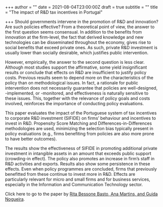 +++
author = ""
date = 2021-08-04T23:00:00Z
draft = true
subtitle = ""
title = "The impact of R&D tax incentives in Portugal"

+++
Should governments intervene in the promotion of R&D and innovation? Are such policies effective? From a theoretical point of view, the answer to the first question seems consensual. In addition to the benefits from innovation at the firm-level, the fact that derived knowledge and new technologies can be disseminated throughout the economy, gives rise to social benefits that exceed private ones. As such, private R&D investment is usually lower than socially desirable, which justifies public intervention.

However, empirically, the answer to the second question is less clear. Although most studies support the affirmative, some yield insignificant results or conclude that effects on R&D are insufficient to justify policy costs. Previous results seem to depend more on the characteristics of the policy than on methodological issues. In fact, a rationale for public intervention does not necessarily guarantee that policies are well-designed, -implemented, or -monitored, and effectiveness is naturally sensitive to these issues. This, together with the relevance of policy goals and costs involved, reinforces the importance of conducting policy evaluations.

This paper evaluates the impact of the Portuguese system of tax incentives to corporate R&D investment (SIFIDE) on firms’ behaviour and incentives to invest in R&D. Propensity Score Matching and Differences-in-Differences methodologies are used, minimizing the selection bias typically present in policy evaluations (e.g., firms benefiting from policies are also more prone to have better outcomes).

The results show the effectiveness of SIFIDE in promoting additional private investment in intangible assets in an amount that exceeds public support (crowding-in effect). The policy also promotes an increase in firm’s staff in R&D activities and exports. Results also show some persistence in these effects. Even when policy programmes are concluded, firms that previously benefitted from these continue to invest more in R&D. Effects are particularly relevant for micro and small firms and for business services, especially in the Information and Communication Technology sector.

Click here to go to the paper by [Rita Bessone Basto, Ana Martins, and Guida Nogueira](https://www.gee.gov.pt/RePEc/WorkingPapers/GEE_PAPERS_158.pdf).